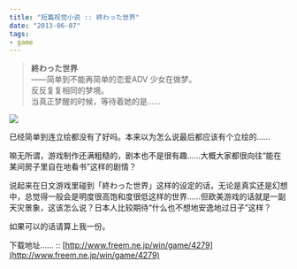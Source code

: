 ```yaml
---
title: "短篇视觉小说 :: 終わった世界"
date: "2013-06-07"
tags:
- game
---
```

> **終わった世界**  
> ——简单到不能再简单的恋爱ADV
> 少女在做梦。  
> 反反复复相同的梦境。  
> 当真正梦醒的时候，等待着她的是……

![](/assets/0003-01.png)

已经简单到连立绘都没有了好吗。本来以为怎么说最后都应该有个立绘的……

嘛无所谓，游戏制作还满粗糙的，剧本也不是很有趣……大概大家都很向往“能在某间房子里自在地看书”这样的剧情？

说起来在日文游戏里碰到「終わった世界」这样的设定的话，无论是真实还是幻想中，总觉得一般会是明度很高饱和度很低这样的世界……但欧美游戏的话就是一副天灾景象，这该怎么说？日本人比较期待“什么也不想地安逸地过日子”这样？

如果可以的话请算上我一份。

下载地址…… :: [http://www.freem.ne.jp/win/game/4279](http://www.freem.ne.jp/win/game/4279)